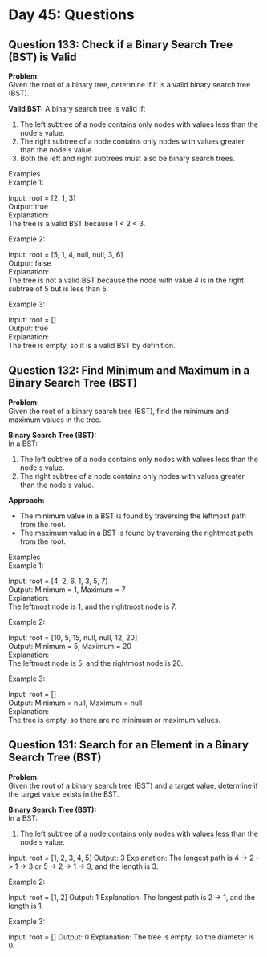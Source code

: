 # Day 45: Questions

## Question 133: Check if a Binary Search Tree (BST) is Valid

**Problem:**  
Given the root of a binary tree, determine if it is a valid binary search tree (BST).

**Valid BST:** A binary search tree is valid if:

1. The left subtree of a node contains only nodes with values less than the node's value.
2. The right subtree of a node contains only nodes with values greater than the node's value.
3. Both the left and right subtrees must also be binary search trees.

Examples  
Example 1:

Input: root = [2, 1, 3]  
Output: true  
Explanation:  
The tree is a valid BST because 1 < 2 < 3.

Example 2:

Input: root = [5, 1, 4, null, null, 3, 6]  
Output: false  
Explanation:  
The tree is not a valid BST because the node with value 4 is in the right subtree of 5 but is less than 5.

Example 3:

Input: root = []  
Output: true  
Explanation:  
The tree is empty, so it is a valid BST by definition.

## Question 132: Find Minimum and Maximum in a Binary Search Tree (BST)

**Problem:**  
Given the root of a binary search tree (BST), find the minimum and maximum values in the tree.

**Binary Search Tree (BST):**  
In a BST:

1. The left subtree of a node contains only nodes with values less than the node's value.
2. The right subtree of a node contains only nodes with values greater than the node's value.

**Approach:**

- The minimum value in a BST is found by traversing the leftmost path from the root.
- The maximum value in a BST is found by traversing the rightmost path from the root.

Examples  
Example 1:

Input: root = [4, 2, 6, 1, 3, 5, 7]  
Output: Minimum = 1, Maximum = 7  
Explanation:  
The leftmost node is 1, and the rightmost node is 7.

Example 2:

Input: root = [10, 5, 15, null, null, 12, 20]  
Output: Minimum = 5, Maximum = 20  
Explanation:  
The leftmost node is 5, and the rightmost node is 20.

Example 3:

Input: root = []  
Output: Minimum = null, Maximum = null  
Explanation:  
The tree is empty, so there are no minimum or maximum values.

## Question 131: Search for an Element in a Binary Search Tree (BST)

**Problem:**  
Given the root of a binary search tree (BST) and a target value, determine if the target value exists in the BST.

**Binary Search Tree (BST):**  
In a BST:

1. The left subtree of a node contains only nodes with values less than the node's value.

Input: root = [1, 2, 3, 4, 5]
Output: 3
Explanation:
The longest path is 4 -> 2 -> 1 -> 3 or 5 -> 2 -> 1 -> 3, and the length is 3.

Example 2:

Input: root = [1, 2]
Output: 1
Explanation:
The longest path is 2 -> 1, and the length is 1.

Example 3:

Input: root = []
Output: 0
Explanation: The tree is empty, so the diameter is 0.
